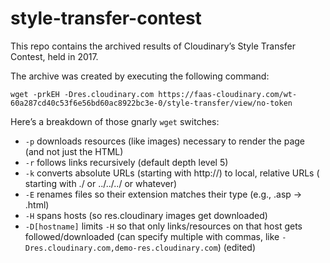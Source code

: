 # style-transfer-contest

This repo contains the archived results of Cloudinary’s Style Transfer Contest, held in 2017.

The archive was created by executing the following command:

`wget -prkEH -Dres.cloudinary.com https://faas-cloudinary.com/wt-60a287cd40c53f6e56bd60ac8922bc3e-0/style-transfer/view/no-token`

Here’s a breakdown of those gnarly `wget` switches:

- `-p` downloads resources (like images) necessary to render the page (and not just the HTML)
- `-r` follows links recursively (default depth level 5)
- `-k` converts absolute URLs (starting with http://) to local, relative URLs ( starting with ./ or ../../../ or whatever)
- `-E` renames files so their extension matches their type (e.g., .asp → .html)
- `-H` spans hosts (so res.cloudinary images get downloaded)
- `-D[hostname]` limits `-H` so that only links/resources on that host gets followed/downloaded (can specify multiple with commas, like `-Dres.cloudinary.com,demo-res.cloudinary.com`) (edited)

